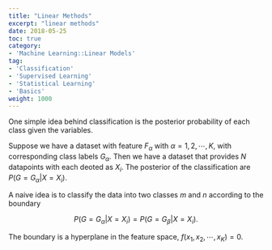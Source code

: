 ```yaml
---
title: "Linear Methods"
excerpt: "linear methods"
date: 2018-05-25
toc: true
category:
- 'Machine Learning::Linear Models'
tag:
- 'Classification'
- 'Supervised Learning'
- 'Statistical Learning'
- 'Basics'
weight: 1000
---
```


One simple idea behind classification is the posterior probability of each class given the variables.

Suppose we have a dataset with feature $F_\alpha$ with $\alpha = 1, 2, \cdots, K$, with corresponding class labels $G_\alpha$. Then we have a dataset that provides $N$ datapoints with each deoted as $X_i$. The posterior of the classification are $P(G = G_\alpha \vert X = X_i)$.

A naive idea is to classify the data into two classes $m$ and $n$ according to the boundary

$$
P(G = G_\alpha \vert X = X_i) = P(G = G_\beta \vert X = X_i).
$$

The boundary is a hyperplane in the feature space, $f(x_1, x_2, \cdots, x_K) = 0$.